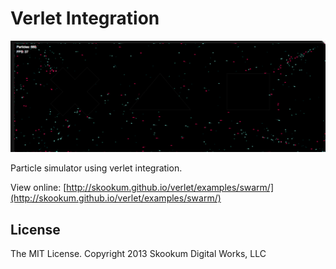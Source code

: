 # Verlet Integration

![](https://github.com/Skookum/verlet/blob/master/screenshot.png)

Particle simulator using verlet integration.

View online: [http://skookum.github.io/verlet/examples/swarm/](http://skookum.github.io/verlet/examples/swarm/)

## License

The MIT License. Copyright 2013 Skookum Digital Works, LLC

